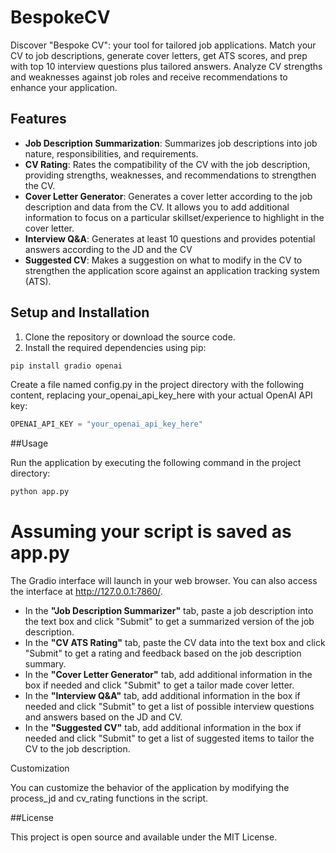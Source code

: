 # BespokeCV
Discover "Bespoke CV": your tool for tailored job applications. Match your CV to job descriptions, generate cover letters, get ATS scores, and prep with top 10 interview questions plus tailored answers. Analyze CV strengths and weaknesses against job roles and receive recommendations to enhance your application.

## Features

- **Job Description Summarization**: Summarizes job descriptions into job nature, responsibilities, and requirements.
- **CV Rating**: Rates the compatibility of the CV with the job description, providing strengths, weaknesses, and recommendations to strengthen the CV.
- **Cover Letter Generator**: Generates a cover letter according to the job description and data from the CV. It allows you to add additional information to focus on a particular skillset/experience to highlight in the cover letter.
- **Interview Q&A**: Generates at least 10 questions and provides potential answers according to the JD and the CV
- **Suggested CV**: Makes a suggestion on what to modify in the CV to strengthen the application score against an application tracking system (ATS).

## Setup and Installation

1. Clone the repository or download the source code.
2. Install the required dependencies using pip:

```bash
pip install gradio openai
```

Create a file named config.py in the project directory with the following content, replacing your_openai_api_key_here with your actual OpenAI API key:
```python
OPENAI_API_KEY = "your_openai_api_key_here"
```
##Usage

Run the application by executing the following command in the project directory:
```bash
python app.py
```
# Assuming your script is saved as app.py
The Gradio interface will launch in your web browser. You can also access the interface at http://127.0.0.1:7860/.
- In the __"Job Description Summarizer"__ tab, paste a job description into the text box and click "Submit" to get a summarized version of the job description.
- In the __"CV ATS Rating"__ tab, paste the CV data into the text box and click "Submit" to get a rating and feedback based on the job description summary.
- In the __"Cover Letter Generator"__ tab, add additional information in the box if needed and click "Submit" to get a tailor made cover letter.
- In the __"Interview Q&A"__ tab, add additional information in the box if needed and click "Submit" to get a list of possible interview questions and answers based on the JD and CV.
- In the __"Suggested CV"__ tab, add additional information in the box if needed and click "Submit" to get a list of suggested items to tailor the CV to the job description.

Customization

You can customize the behavior of the application by modifying the process_jd and cv_rating functions in the script.

##License

This project is open source and available under the MIT License.

